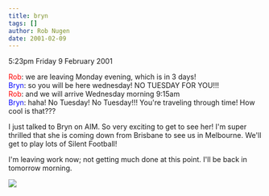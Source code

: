 ```yaml
---
title: bryn
tags: []
author: Rob Nugen
date: 2001-02-09
---
```


<p class=date>5:23pm Friday 9 February 2001</p>

<p><font color="#FF0000">Rob</font>: we are leaving
Monday evening, which is in 3 days!
<br><font color="#0000FF">Bryn</font>: so you will be
here wednesday!  NO TUESDAY FOR YOU!!!  
<br><font color="#FF0000">Rob</font>: and we will
arrive Wednesday morning 9:15am
<br><font color="#0000FF">Bryn</font>: haha!  No
Tuesday!  No Tuesday!!! You're traveling through time!
 How cool is that???</p>

<p>I just talked to Bryn on AIM.  So very exciting to
get to see her!  I'm super thrilled that she is coming
down from Brisbane to see us in Melbourne.  We'll get
to play lots of Silent Football!</p>

<p>I'm leaving work now; not getting much done at this
point.  I'll be back in tomorrow morning.</p>

<p><img src="/images/rob/wL-ROB.gif"/></p>
